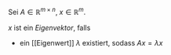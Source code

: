 Sei $A \in \mathbb{R}^{m \times n}$, $x \in \mathbb{R}^m$.

$x$ ist ein *Eigenvektor*, falls
- ein [[Eigenwert]] $\lambda$ existiert, sodass $Ax = \lambda x$
